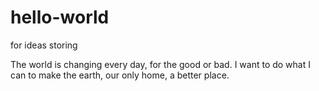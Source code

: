 # hello-world
for ideas storing

The world is changing every day, for the good or bad. I want to do what I can to make the earth, our only home, a better place.

